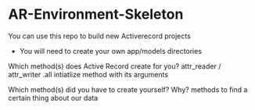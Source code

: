 # AR-Environment-Skeleton

You can use this repo to build new Activerecord projects

* You will need to create your own app/models directories

Which method(s) does Active Record create for you?
attr_reader / attr_writer
.all
intiatlize method with its arguments

Which method(s) did you have to create yourself? Why?
methods to find a certain thing about our data